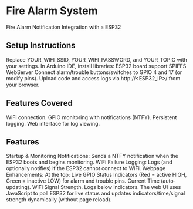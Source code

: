 # Fire Alarm System
Fire Alarm Notification Integration with a ESP32

## Setup Instructions
Replace YOUR_WIFI_SSID, YOUR_WIFI_PASSWORD, and YOUR_TOPIC with your settings.
In Arduino IDE, install libraries:
ESP32 board support
SPIFFS
WebServer
Connect alarm/trouble buttons/switches to GPIO 4 and 17 (or modify pins).
Upload code and access logs via http://<ESP32_IP>/ from your browser.

## Features Covered
WiFi connection.
GPIO monitoring with notifications (NTFY).
Persistent logging.
Web interface for log viewing.

## Features
Startup & Monitoring Notifications: Sends a NTFY notification when the ESP32 boots and begins monitoring.
WiFi Failure Logging: Logs (and optionally notifies) if the ESP32 cannot connect to WiFi.
Webpage Enhancements:
At the top:
Live GPIO Status Indicators (Red = active HIGH, Green = inactive LOW) for alarm and trouble pins.
Current Time (auto-updating).
WiFi Signal Strength.
Logs below indicators.
The web UI uses JavaScript to poll ESP32 for live status and updates indicators/time/signal strength dynamically (without page reload).
